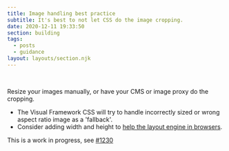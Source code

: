 ```yaml
---
title: Image handling best practice
subtitle: It's best to not let CSS do the image cropping.
date: 2020-12-11 19:33:50
section: building
tags:
  - posts
  - guidance
layout: layouts/section.njk
---
```


<br/>

Resize your images manually, or have your CMS or image proxy do the cropping.

- The Visual Framework CSS will try to handle incorrectly sized or wrong aspect ratio image as a 'fallback'.
- Consider adding width and height to [help the layout engine in browsers](https://www.smashingmagazine.com/2020/03/setting-height-width-images-important-again/).

This is a work in progress, see [#1230](https://github.com/visual-framework/vf-core/issues/1230)
